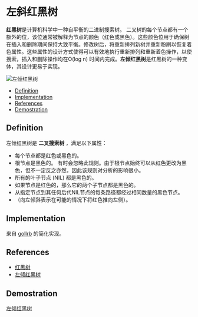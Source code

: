 # 左斜红黑树

**红黑树**是计算机科学中一种自平衡的二进制搜索树。 二叉树的每个节点都有一个额外的位，该位通常被解释为节点的颜色（红色或黑色）。这些颜色位用于确保树在插入和删除期间保持大致平衡。修改树后，将重新排列新树并重新粉刷以恢复着色属性。这些属性的设计方式使得可以有效地执行重新排列和重新着色操作，以使搜索，插入和删除操作均在O(log n) 时间内完成。**左倾红黑树**是红黑树的一种变体，其设计更易于实现。

![左倾红黑树](https://codetube.vn/images/llrbtree.png "左倾红黑树")

<!-- HeadMark -->

- [Definition](#definition)
- [Implementation](#implementation)
- [References](#references)
- [Demostration](#demostration)

## Definition

左倾红黑树是 **二叉搜索树** ，满足以下属性：

- 每个节点都是红色或黑色的。
- 根节点是黑色的。 有时会忽略此规则。由于根节点始终可以从红色更改为黑色，但不一定反之亦然，因此该规则对分析的影响很小。
- 所有的叶子节点 (NIL) 都是黑色的。
- 如果节点是红色的，那么它的两个子节点都是黑色的。
- 从指定节点到其任何后代NIL节点的每条路径都经过相同数量的黑色节点。
- （向左倾斜表示在可能的情况下将红色推向左侧）。

## Implementation

来自 [gollrb](https://github.com/petar/GoLLRB) 的简化实现。

## References

- [红黑树](https://zh.wikipedia.org/wiki/%E7%BA%A2%E9%BB%91%E6%A0%91)
- [左倾红黑树](https://zh.wikipedia.org/wiki/%E5%B7%A6%E5%80%BE%E7%BA%A2%E9%BB%91%E6%A0%91)

## Demostration

<!-- EndMark -->

[左倾红黑树](https://codetube.vn/redblacktree)
